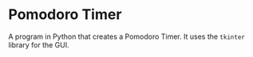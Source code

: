 # Pomodoro Timer
A program in Python that creates a Pomodoro Timer. It uses the `tkinter` library for the GUI.
